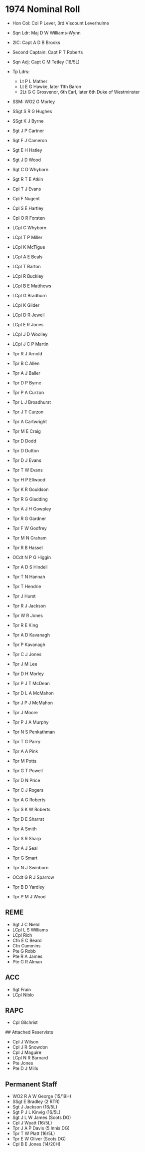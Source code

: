 # 1974 Nominal Roll

* Hon Col: Col P Lever, 3rd Viscount Leverhulme
* Sqn Ldr: Maj D W Williams-Wynn
* 2IC: Capt A D B Brooks
* Second Captain: Capt P T Roberts
* Sqn Adj: Capt C M Tetley (16/5L)
* Tp Ldrs:
  * Lt P L Mather
  * Lt E G Hawke, later 11th Baron
  * 2Lt G C Grosvenor, 6th Earl, later 6th Duke of Westminster
* SSM: WO2 G Morley

* SSgt S R G Hughes
* SSgt K J Byrne
* Sgt J P Cartner
* Sgt F J Cameron
* Sgt E H Hatley
* Sgt J D Wood
* Sgt C D Whyborn
* Sgt R T E Atkin
* Cpl T J Evans
* Cpl F Nugent
* Cpl S E Hartley
* Cpl O R Forsten
* LCpl C Whyborn
* LCpl T P Miller
* LCpl K McTigue
* LCpl A E Beals
* LCpl T Barton
* LCpl R Buckley
* LCpl B E Matthews
* LCpl G Bradburn
* LCpl K Gilder
* LCpl D R Jewell
* LCpl E R Jones
* LCpl J D Woolley
* LCpl J C P Martin
* Tpr R J Arnold
* Tpr B C Allen
* Tpr A J Baller
* Tpr D P Byrne
* Tpr P A Curzon
* Tpr L J Broadhurst
* Tpr J T Curzon
* Tpr A Cartwright
* Tpr M E Craig
* Tpr D Dodd
* Tpr D Dutton
* Tpr D J Evans
* Tpr T W Evans
* Tpr H P Ellwood
* Tpr K R Gouldson
* Tpr R G Gladding
* Tpr A J H Gowpley
* Tpr R G Gardner
* Tpr F W Godfrey
* Tpr M N Graham
* Tpr R B Hassel
* OCdt N P G Higgin
* Tpr A D S Hindell
* Tpr T N Hannah
* Tpr T Hendrie
* Tpr J Hurst
* Tpr R J Jackson
* Tpr W R Jones
* Tpr R E King
* Tpr A D Kavanagh
* Tpr P Kavanagh
* Tpr C J Jones
* Tpr J M Lee
* Tpr D H Morley
* Tpr P J T McDean
* Tpr D L A McMahon
* Tpr J P J McMahon
* Tpr J Moore
* Tpr P J A Murphy
* Tpr N S Penkathman
* Tpr T G Parry
* Tpr A A Pink
* Tpr M Potts
* Tpr G T Powell
* Tpr D N Price
* Tpr C J Rogers
* Tpr A G Roberts
* Tpr S K W Roberts
* Tpr D E Sharrat
* Tpr A Smith
* Tpr S R Sharp
* Tpr A J Seal
* Tpr G Smart
* Tpr N J Swinborn
* OCdt G R J Sparrow
* Tpr B D Yardley
* Tpr P M J Wood

## REME

* Sgt J C Nield
* LCpl L S Williams
* LCpl Rich
* Cfn E C Beard
* Cfn Cummins
* Pte G Robb
* Pte R A James
* Pte G R Alman

## ACC

* Sgt Frain
* LCpl Niblo

## RAPC

* Cpl Gilchrist

## Attached Reservists

* Cpl J Wilson
* Cpl J R Snowdon
* Cpl J Maguire
* LCpl N R Barnard
* Pte Jones
* Pte D J Mills

## Permanent Staff

* WO2 R A W George (15/19H)
* SSgt E Bradley (2 RTR)
* Sgt J Jackson (16/5L)
* Sgt P J L Kinvig (16/5L)
* Sgt J L W James (Scots DG)
* Cpl J Wyatt (16/5L)
* Tpr J A P Davis (5 Innis DG)
* Tpr T W Platt (16/5L)
* Tpr E W Oliver (Scots DG)
* Cpl B E Jones (14/20H)
